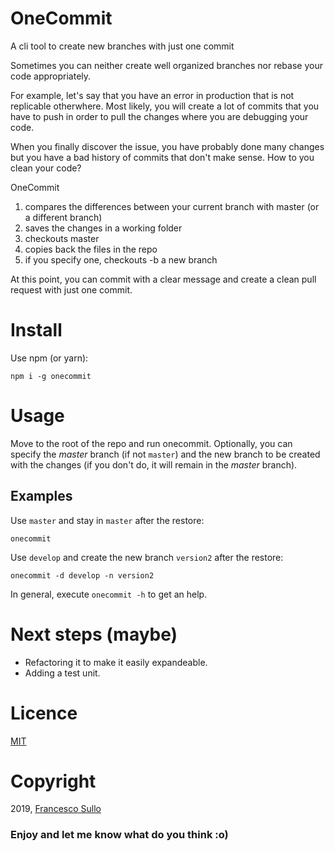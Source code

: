 # OneCommit
A cli tool to create new branches with just one commit

Sometimes you can neither create well organized branches nor rebase your code appropriately. 

For example, let's say that you have an error in production that is not replicable otherwhere. Most likely, you will create a lot of commits that you have to push in order to pull the changes where you are debugging your code.

When you finally discover the issue, you have probably done many changes but you have a bad history of commits that don't make sense. How to you clean your code?

OneCommit 
1. compares the differences between your current branch with master (or a different branch)
2. saves the changes in a working folder
3. checkouts master
4. copies back the files in the repo
5. if you specify one, checkouts -b a new branch

At this point, you can commit with a clear message and create a clean pull request with just one commit.

# Install

Use npm (or yarn):
```
npm i -g onecommit
```

# Usage

Move to the root of the repo and run onecommit. Optionally, you can specify the _master_ branch (if not `master`) and the new branch to be created with the changes (if you don't do, it will remain in the _master_ branch). 

## Examples

Use `master` and stay in `master` after the restore:
```
onecommit
```

Use `develop` and create the new branch `version2` after the restore:
```
onecommit -d develop -n version2
```

In general, execute `onecommit -h` to get an help.


# Next steps (maybe)

- Refactoring it to make it easily expandeable.
- Adding a test unit.

# Licence 

[MIT](https://opensource.org/licenses/MIT)

# Copyright

2019, [Francesco Sullo](https://francesco.sullo.co)
 
### Enjoy and let me know what do you think :o)

